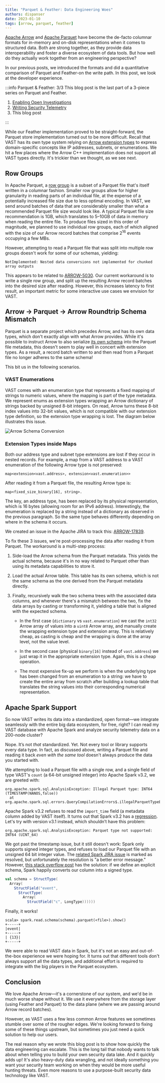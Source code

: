 ```yaml
---
title: "Parquet & Feather: Data Engineering Woes"
authors: dispanser
date: 2023-01-10
tags: [arrow, parquet, feather]
---
```


[Apache Arrow](https://arrow.apache.org/) and [Apache
Parquet](https://parquet.apache.org) have become the de-facto columnar formats
for in-memory and on-disk representations when it comes to structured data.
Both are strong together, as they provide data interoperability and foster a
diverse ecosystem of data tools. But how well do they actually work together
from an engineering perspective?

<!--truncate-->

In our previous posts, we introduced the formats and did a quantitative
comparison of Parquet and Feather-on the write path. In this post, we look at
the developer experience.

:::info Parquet & Feather: 3/3
This blog post is the last part of a 3-piece series on Parquet and Feather.

1. [Enabling Open Investigations][parquet-and-feather-1]
2. [Writing Security Telemetry][parquet-and-feather-2]
3. This blog post

[parquet-and-feather-1]: /archive/parquet-and-feather-enabling-open-investigations/
[parquet-and-feather-2]: /archive/parquet-and-feather-writing-security-telemetry/
:::

While our Feather implementation proved to be straight-forward, the Parquet
store implementation turned out to be more difficult. Recall that VAST has its
own type system relying on [Arrow extension
types](https://arrow.apache.org/docs/format/Columnar.html#extension-types) to
express domain-specific concepts like IP addresses, subnets, or enumerations. We
hit a few places where the Arrow C++ implementation does not support all VAST
types directly. It's trickier than we thought, as we see next.

## Row Groups

In Apache Parquet, a [row group](https://parquet.apache.org/docs/concepts/) is a
subset of a Parquet file that's itself written in a columnar fashion. Smaller
row groups allow for higher granularity in reading parts of an individual file,
at the expense of a potentially increased file size due to less optimal
encoding. In VAST, we send around batches of data
that are considerably smaller than what a recommended Parquet file size would
look like. A typical Parquet file size recommendation is 1GB, which translates
to 5–10GB of data in memory when reading the entire file. To produce files sized
in this order of magnitude, we planned to use individual row groups, each of
which aligned with the size of our Arrow record batches that comprise
2<sup>16</sup> events occupying a few MBs.

However, attempting to read a Parquet file that was split into multiple row
groups doesn't work for some of our schemas, yielding:

```
NotImplemented: Nested data conversions not implemented for chunked array outputs
```

This appears to be related to
[ARROW-5030](https://issues.apache.org/jira/browse/ARROW-5030). Our current
workaround is to write a single row group, and split up the resulting Arrow
record batches into the desired size after reading. However, this increases
latency to first result, an important metric for some interactive use cases we
envision for VAST.

## Arrow → Parquet → Arrow Roundtrip Schema Mismatch

Parquet is a separate project which precedes Arrow, and has its own data types,
which don't exactly align with what Arrow provides. While it's possible to
instruct Arrow to also serialize [its own
schema](https://arrow.apache.org/docs/cpp/api/formats.html#_CPPv4N7parquet21ArrowWriterProperties7BuilderE)
into the Parquet file metadata, this doesn't seem to play well in concert with
extension types. As a result, a record batch written to and then read from a
Parquet file no longer adheres to the same schema!

This bit us in the following scenarios.

### VAST Enumerations

VAST comes with an enumeration type that represents a fixed mapping of strings
to numeric values, where the mapping is part of the type metadata. We represent
enums as extension types wrapping an Arrow dictionary of strings backed by
unsigned 8-bit integers. On read, Arrow turns these 8-bit index values into
32-bit values, which is not compatible with our extension type definition, so
the extension type wrapping is lost. The diagram below illustrates this issue.

![Arrow Schema Conversion](arrow-schema-conversion.excalidraw.svg)

### Extension Types inside Maps

Both our address type and subnet type extensions are lost if they occur in
nested records. For example, a map from a VAST address to a VAST enumeration of
the following Arrow type is not preserved:

```
map<extension<vast.address>, extension<vast.enumeration>>
```

After reading it from a Parquet file, the resulting Arrow type is:

```
map<fixed_size_binary[16], string>.
```

The key, an address type, has been replaced by its physical representation,
which is 16 bytes (allowing room for an IPv6 address). Interestingly, the
enumeration is replaced by a string instead of a dictionary as observed in the
previous paragraph. So the same type behaves differently depending on where in
the schema it occurs.

We created an issue in the Apache JIRA to track this:
[ARROW-17839](https://issues.apache.org/jira/browse/ARROW-17839).

To fix these 3 issues, we're post-processing the data after reading it from
Parquet. The workaround is a multi-step process:

1. Side-load the Arrow schema from the Parquet metadata. This yields the actual
   schema, because it's in no way related to Parquet other than using its
   metadata capabilities to store it.

1. Load the actual Arrow table. This table has its own schema, which is not the
   same schema as the one derived from the Parquet metadata directly.

1. Finally, recursively walk the two schema trees with the associated data
   columns, and whenever there's a mismatch between the two, fix the data arrays
   by casting or transforming it, yielding a table that is aligned with the
   expected schema.

   - In the first case (`dictionary` vs `vast.enumeration`) we cast the `int32`
     Arrow array of values into a `uint8` Arrow array, and manually create the
     wrapping extension type and extension array. This is relatively cheap, as
     casting is cheap and the wrapping is done at the array level, not the value
     level.

   - In the second case (physical `binary[16]` instead of `vast.address`) we
     just wrap it in the appropriate extension type. Again, this is a cheap
     operation.

   - The most expensive fix-up we perform is when the underlying type has been
     changed from an enumeration to a string: we have to create the entire array
     from scratch after building a lookup table that translates the string values
     into their corresponding numerical representation.

## Apache Spark Support

So now VAST writes its data into a standardized, open format—we integrate
seamlessly with the entire big data ecosystem, for free, right? I can read my
VAST database with Apache Spark and analyze security telemetry data on a
200-node cluster?

Nope. It’s not *that* standardized. Yet. Not every tool or library supports
every data type. In fact, as discussed above, writing a Parquet file and reading
it back *even with the same tool* doesn't always produce the data you started
with.

We attempting to load a Parquet file with a single row, and a single field of
type VAST's `count` (a 64-bit unsigned integer) into Apache Spark v3.2, we are
greeted with:

```
org.apache.spark.sql.AnalysisException: Illegal Parquet type: INT64 (TIMESTAMP(NANOS,false))
  at org.apache.spark.sql.errors.QueryCompilationErrors$.illegalParquetTypeError(QueryCompilationErrors.scala:1284)
```

Apache Spark v3.2 refuses to read the `import_time` field (a metadata column
added by VAST itself). It turns out that Spark v3.2 has a
[regression](https://issues.apache.org/jira/browse/SPARK-40819). Let's try with
version v3.1 instead, which shouldn’t have this problem:

```
org.apache.spark.sql.AnalysisException: Parquet type not supported: INT64 (UINT_64)
```

We got past the timestamp issue, but it still doesn't work: Spark only supports
signed integer types, and refuses to load our Parquet file with an unsigned 64
bit integer value. The [related Spark JIRA
issue](https://issues.apache.org/jira/browse/SPARK-10113) is marked as resolved,
but unfortunately the resolution is "a better error message." However, [this
stack overflow post](https://stackoverflow.com/q/64383029) has the solution: if
we define an explicit schema, Spark happily converts our column into a signed
type.

```scala
val schema = StructType(
  Array(
    StructField("event",
      StructType(
        Array(
          StructField("c", LongType))))))
```

Finally, it works!

```
scala> spark.read.schema(schema).parquet(<file>).show()
+-----+
|event|
+-----+
| {13}|
+-----+
```

We were able to read VAST data in Spark, but it's not an easy and out-of-the-box
experience we were hoping for. It turns out that different tools don't always
support all the data types, and additional effort is required to integrate with
the big players in the Parquet ecosystem.

## Conclusion

We love Apache Arrow—it's a cornerstone of our system, and we'd be in much
worse shape without it. We use it everywhere from the storage layer (using
Feather and Parquet) to the data plane (where we are passing around Arrow record
batches).

However, as VAST uses a few less common Arrow features we sometimes stumble over
some of the rougher edges. We're looking forward to fixing some of these things
upstream, but sometimes you just need a quick solution to help our users.

The real reason why we wrote this blog post is to show how quickly the data
engineering can escalate. This is the long tail that nobody wants to talk about
when telling you to build your own security data lake. And it quickly adds up!
It's also heavy-duty data wrangling, and not ideally something you want your
security team working on when they would be more useful hunting threats. Even
more reasons to use a purpose-built security data technology like VAST.
